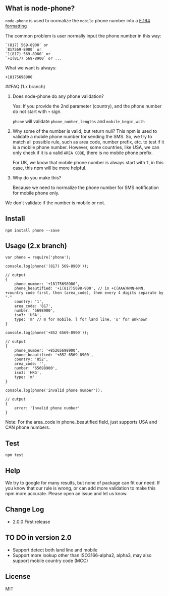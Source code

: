 ## What is node-phone?
`node-phone` is used to normalize the `mobile` phone number into a [E.164 formatting](https://en.wikipedia.org/wiki/E.164)

The common problem is user normally input the phone number in this way:

```
`(817) 569-8900` or
`817569-8900` or
`1(817) 569-8900` or
`+1(817) 569-8900` or ...
```

What we want is always:

```
+18175698900
```


##FAQ (1.x branch)

1. Does node-phone do any phone validation?

	Yes: If you provide the 2nd parameter (country), and the phone number do not start with `+` sign.

	`phone` will validate `phone_number_lengths` and `mobile_begin_with`

2. Why some of the number is valid, but return null?
	This npm is used to validate a mobile phone number for sending the SMS.
	So, we try to match all possible rule, such as area code, number prefix, etc. to test if it is a mobile phone number.
	However, some countries, like USA, we can only check if it is a valid `AREA CODE`, there is no mobile phone prefix.

	For UK, we know that mobile phone number is always start with `7`, in this case, this npm will be more helpful.

3. Why do you make this?

	Because we need to normalize the phone number for SMS notification for mobile phone only.

We don't validate if the number is mobile or not.



## Install
```
npm install phone --save
```


## Usage (2.x branch)
```
var phone = require('phone');

console.log(phone('(817) 569-8900'));

// output
{
	phone_number: '+18175698900',
	phone_beautified: '+1(817)5698-900', // in +C(AAA)NNN-NNN, +country code first, then (area_code), then every 4 digits separate by "-"
	country: '1',
	area_code: '817',
	number: '5698900',
	iso3: 'USA',
	type: 'm' // m for mobile, l for land line, 'u' for unknown
}

console.log(phone('+852 6569-8900'));

// output
{
	phone_number: '+85265698900',
	phone_beautified: '+852 6569-8900',
	country: '852',
	area_code: '',
	number: '65698900',
  	iso3: 'HKG',
  	type: 'm'
}

console.log(phone('invalid phone number'));

// output
{
	error: 'Invalid phone number'
}

```

Note: For the area_code in phone_beautified field, just supports USA and CAN phone numbers.

## Test

```
npm test
```

## Help

We try to google for many results, but none of package can fit our need.
If you know that our rule is wrong, or can add more validation to make this npm more accurate.
Please open an issue and let us know.

## Change Log
* 2.0.0 First release


## TO DO in version 2.0
- Support detect both land line and mobile
- Support more lookup other than ISO3166-alpha2, alpha3, may also support mobile country code (MCC)


## License
MIT

